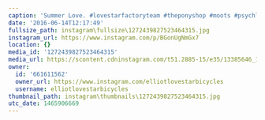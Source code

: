 ```yaml
---
caption: 'Summer Love. #lovestarfactoryteam #theponyshop #moots #psychloX #bikechi'
date: '2016-06-14T12:17:49'
fullsize_path: instagram\fullsize\1272439827523464315.jpg
instagram_url: https://www.instagram.com/p/BGonUgNmGx7
location: {}
media_id: '1272439827523464315'
media_url: https://scontent.cdninstagram.com/t51.2885-15/e35/13385646_1717165585212693_327132370_n.jpg?ig_cache_key=MTI3MjQzOTgyNzUyMzQ2NDMxNQ%3D%3D.2
owner:
  id: '661611562'
  owner_url: https://www.instagram.com/elliotlovestarbicycles
  username: elliotlovestarbicycles
thumbnail_path: instagram\thumbnails\1272439827523464315.jpg
utc_date: 1465906669
---
```

